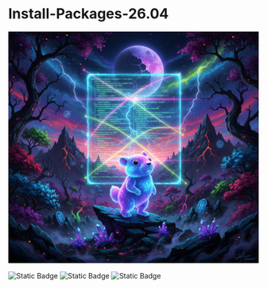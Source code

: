 # Install-Packages-26.04

![](./_images/go.png)  

![Static Badge](https://img.shields.io/badge/Ubuntu-26.04-300A25)
![Static Badge](https://img.shields.io/badge/Install-Packages%2026.04-cyan)
![Static Badge](https://img.shields.io/badge/License-MIT-8A2BE2)

